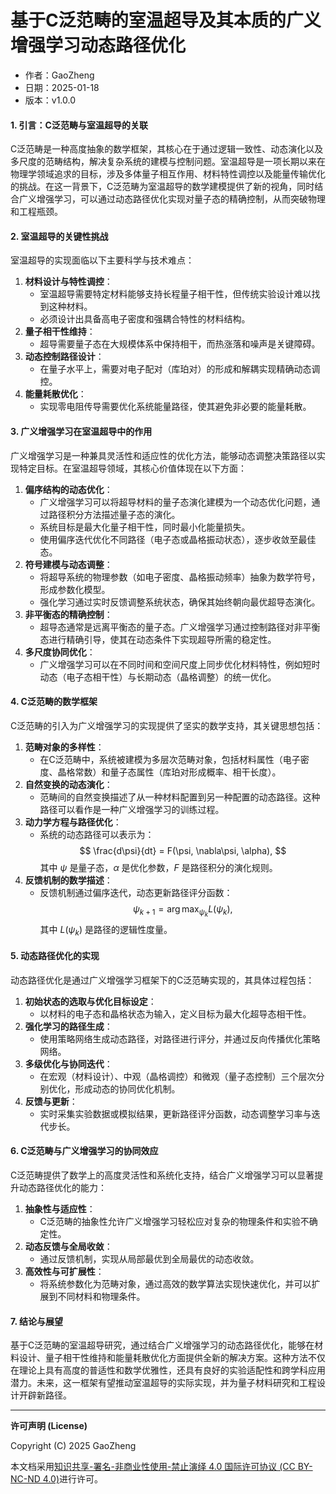 # **基于C泛范畴的室温超导及其本质的广义增强学习动态路径优化**

- 作者：GaoZheng
- 日期：2025-01-18
- 版本：v1.0.0

#### **1. 引言：C泛范畴与室温超导的关联**
C泛范畴是一种高度抽象的数学框架，其核心在于通过逻辑一致性、动态演化以及多尺度的范畴结构，解决复杂系统的建模与控制问题。室温超导是一项长期以来在物理学领域追求的目标，涉及多体量子相互作用、材料特性调控以及能量传输优化的挑战。在这一背景下，C泛范畴为室温超导的数学建模提供了新的视角，同时结合广义增强学习，可以通过动态路径优化实现对量子态的精确控制，从而突破物理和工程瓶颈。

#### **2. 室温超导的关键性挑战**
室温超导的实现面临以下主要科学与技术难点：
1. **材料设计与特性调控**：
   - 室温超导需要特定材料能够支持长程量子相干性，但传统实验设计难以找到这种材料。
   - 必须设计出具备高电子密度和强耦合特性的材料结构。
2. **量子相干性维持**：
   - 超导需要量子态在大规模体系中保持相干，而热涨落和噪声是关键障碍。
3. **动态控制路径设计**：
   - 在量子水平上，需要对电子配对（库珀对）的形成和解耦实现精确动态调控。
4. **能量耗散优化**：
   - 实现零电阻传导需要优化系统能量路径，使其避免非必要的能量耗散。

#### **3. 广义增强学习在室温超导中的作用**
广义增强学习是一种兼具灵活性和适应性的优化方法，能够动态调整决策路径以实现特定目标。在室温超导领域，其核心价值体现在以下方面：
1. **偏序结构的动态优化**：
   - 广义增强学习可以将超导材料的量子态演化建模为一个动态优化问题，通过路径积分方法描述量子态的演化。
   - 系统目标是最大化量子相干性，同时最小化能量损失。
   - 使用偏序迭代优化不同路径（电子态或晶格振动状态），逐步收敛至最佳态。
2. **符号建模与动态调整**：
   - 将超导系统的物理参数（如电子密度、晶格振动频率）抽象为数学符号，形成参数化模型。
   - 强化学习通过实时反馈调整系统状态，确保其始终朝向最优超导态演化。
3. **非平衡态的精确控制**：
   - 超导态通常是远离平衡态的量子态。广义增强学习通过控制路径对非平衡态进行精确引导，使其在动态条件下实现超导所需的稳定性。
4. **多尺度协同优化**：
   - 广义增强学习可以在不同时间和空间尺度上同步优化材料特性，例如短时动态（电子态相干性）与长期动态（晶格调整）的统一优化。

#### **4. C泛范畴的数学框架**
C泛范畴的引入为广义增强学习的实现提供了坚实的数学支持，其关键思想包括：
1. **范畴对象的多样性**：
   - 在C泛范畴中，系统被建模为多层次范畴对象，包括材料属性（电子密度、晶格常数）和量子态属性（库珀对形成概率、相干长度）。
2. **自然变换的动态演化**：
   - 范畴间的自然变换描述了从一种材料配置到另一种配置的动态路径。这种路径可以看作是一种广义增强学习的训练过程。
3. **动力学方程与路径优化**：
   - 系统的动态路径可以表示为：
     $$
     \frac{d\psi}{dt} = F(\psi, \nabla\psi, \alpha),
     $$
     其中 $\psi$ 是量子态，$\alpha$ 是优化参数，$F$ 是路径积分的演化规则。
4. **反馈机制的数学描述**：
   - 反馈机制通过偏序迭代，动态更新路径评分函数：
     $$
     \psi_{k+1} = \arg\max_{\psi_k} L(\psi_k),
     $$
     其中 $L(\psi_k)$ 是路径的逻辑性度量。

#### **5. 动态路径优化的实现**
动态路径优化是通过广义增强学习框架下的C泛范畴实现的，其具体过程包括：
1. **初始状态的选取与优化目标设定**：
   - 以材料的电子态和晶格状态为输入，定义目标为最大化超导态相干性。
2. **强化学习的路径生成**：
   - 使用策略网络生成动态路径，对路径进行评分，并通过反向传播优化策略网络。
3. **多级优化与协同迭代**：
   - 在宏观（材料设计）、中观（晶格调控）和微观（量子态控制）三个层次分别优化，形成动态的协同优化机制。
4. **反馈与更新**：
   - 实时采集实验数据或模拟结果，更新路径评分函数，动态调整学习率与迭代步长。

#### **6. C泛范畴与广义增强学习的协同效应**
C泛范畴提供了数学上的高度灵活性和系统化支持，结合广义增强学习可以显著提升动态路径优化的能力：
1. **抽象性与适应性**：
   - C泛范畴的抽象性允许广义增强学习轻松应对复杂的物理条件和实验不确定性。
2. **动态反馈与全局收敛**：
   - 通过反馈机制，实现从局部最优到全局最优的动态收敛。
3. **高效性与可扩展性**：
   - 将系统参数化为范畴对象，通过高效的数学算法实现快速优化，并可以扩展到不同材料和物理条件。

#### **7. 结论与展望**
基于C泛范畴的室温超导研究，通过结合广义增强学习的动态路径优化，能够在材料设计、量子相干性维持和能量耗散优化方面提供全新的解决方案。这种方法不仅在理论上具有高度的普适性和数学优雅性，还具有良好的实验适配性和跨学科应用潜力。未来，这一框架有望推动室温超导的实际实现，并为量子材料研究和工程设计开辟新路径。

---

**许可声明 (License)**

Copyright (C) 2025 GaoZheng 

本文档采用[知识共享-署名-非商业性使用-禁止演绎 4.0 国际许可协议 (CC BY-NC-ND 4.0)](https://creativecommons.org/licenses/by-nc-nd/4.0/deed.zh-Hans)进行许可。

